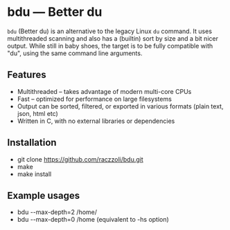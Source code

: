 # bdu — Better du

`bdu` (Better du) is an alternative to the legacy Linux `du` command. It uses multithreaded scanning and also has a (builtin) sort by size and a bit nicer output. 
While still in baby shoes, the target is to be fully compatible with "du", using the same command line arguments.

## Features

- Multithreaded – takes advantage of modern multi-core CPUs
- Fast – optimized for performance on large filesystems
- Output can be sorted, filtered, or exported in various formats (plain text, json, html etc)
- Written in C, with no external libraries or dependencies

## Installation
  - git clone https://github.com/raczzoli/bdu.git
  - make
  - make install

## Example usages
- bdu --max-depth=2 /home/
- bdu --max-depth=0 /home (equivalent to -hs option)

